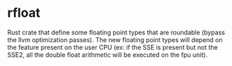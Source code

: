 # rfloat
Rust crate that define some floating point types that are roundable (bypass the llvm optimization passes). The new floating point types will depend on the feature present on the user CPU (ex: if the SSE is present but not the SSE2, all the double float arithmetic will be executed on the fpu unit).

